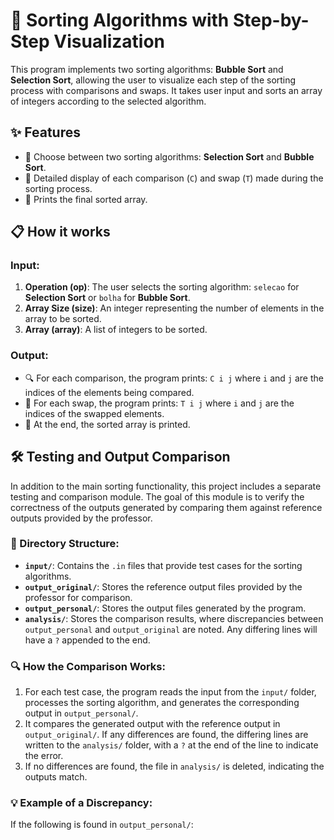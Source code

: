 # 🚀 Sorting Algorithms with Step-by-Step Visualization

This program implements two sorting algorithms: **Bubble Sort** and **Selection Sort**, allowing the user to visualize each step of the sorting process with comparisons and swaps. It takes user input and sorts an array of integers according to the selected algorithm.

## ✨ Features
- 🔄 Choose between two sorting algorithms: **Selection Sort** and **Bubble Sort**.
- 👀 Detailed display of each comparison (`C`) and swap (`T`) made during the sorting process.
- 🏁 Prints the final sorted array.

## 📋 How it works

### Input:
1. **Operation (op)**: The user selects the sorting algorithm: `selecao` for **Selection Sort** or `bolha` for **Bubble Sort**.
2. **Array Size (size)**: An integer representing the number of elements in the array to be sorted.
3. **Array (array)**: A list of integers to be sorted.

### Output:
- 🔍 For each comparison, the program prints: `C i j` where `i` and `j` are the indices of the elements being compared.
- 🔄 For each swap, the program prints: `T i j` where `i` and `j` are the indices of the swapped elements.
- 🏁 At the end, the sorted array is printed.


## 🛠️ Testing and Output Comparison

In addition to the main sorting functionality, this project includes a separate testing and comparison module. The goal of this module is to verify the correctness of the outputs generated by comparing them against reference outputs provided by the professor.

### 📁 Directory Structure:
- **`input/`**: Contains the `.in` files that provide test cases for the sorting algorithms.
- **`output_original/`**: Stores the reference output files provided by the professor for comparison.
- **`output_personal/`**: Stores the output files generated by the program.
- **`analysis/`**: Stores the comparison results, where discrepancies between `output_personal` and `output_original` are noted. Any differing lines will have a `?` appended to the end.

### 🔍 How the Comparison Works:
1. For each test case, the program reads the input from the `input/` folder, processes the sorting algorithm, and generates the corresponding output in `output_personal/`.
2. It compares the generated output with the reference output in `output_original/`. If any differences are found, the differing lines are written to the `analysis/` folder, with a `?` at the end of the line to indicate the error.
3. If no differences are found, the file in `analysis/` is deleted, indicating the outputs match.

### 💡 Example of a Discrepancy:
If the following is found in `output_personal/`:

